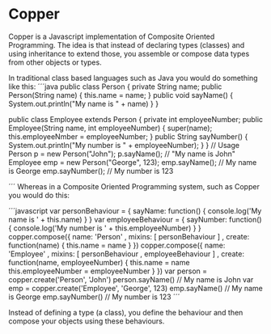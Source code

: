 Copper
======

Copper is a Javascript implementation of Composite Oriented Programming.
The idea is that instead of declaring types (classes) and using
inheritance to extend those, you assemble or compose data types
from other objects or types.

In traditional class based languages such as Java you would do
something like this:
´´´java
public class Person {
    private String name;
    public Person(String name) {
        this.name = name;
    }
    public void sayName() {
        System.out.println("My name is " + name)
    }
}

public class Employee extends Person {
    private int employeeNumber;
    public Employee(String name, int employeeNumber) {
        super(name);
        this.employeeNmber = employeeNumber;
    }
    public String sayNumber() {
        System.out.println("My number is " + employeeNumber);
    }
}
// Usage
Person p = new Person("John");
p.sayName(); // "My name is John"
Employee emp = new Person("George", 123);
emp.sayName(); // My name is George
emp.sayNumber(); // My number is 123

´´´
Whereas in a Composite Oriented Programming system, such as Copper
you would do this:

´´´javascript
var personBehaviour = {
    sayName: function() {
        console.log('My name is ' + this.name)
    }
}
var employeeBehaviour = {
    sayNumber: function() {
        console.log('My number is ' + this.employeeNumber)
    }
}
copper.compose({
      name: 'Person'
    , mixins: [
        personBehaviour
    ]
    , create: function(name) {
        this.name = name
    }
})
copper.compose({
      name: 'Employee'
    , mixins: [
          personBehaviour
        , employeeBehaviour
    ]
    , create: function(name, employeeNumber) {
        this.name = name
        this.employeeNumber = employeeNumber
    }
})
var person = copper.create('Person', 'John')
person.sayName()    // My name is John
var emp = copper.create('Employee', 'George', 123)
emp.sayName()       // My name is George
emp.sayNumber()      // My number is 123
´´´

Instead of defining a type (a class), you define the behaviour and then
compose your objects using these behaviours.



